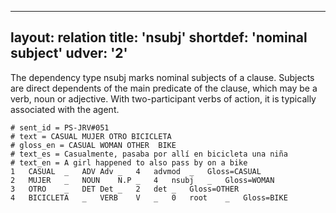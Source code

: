   ---
layout: relation
title: 'nsubj'
shortdef: 'nominal subject'
udver: '2'
---

The dependency type nsubj marks nominal subjects of a clause. 
Subjects are direct dependents of the main predicate of the clause, which may be a verb, noun or adjective.
With two-participant verbs of action, it is typically associated with the agent.

~~~ conllu
# sent_id = PS-JRV#051
# text = CASUAL MUJER OTRO BICICLETA
# gloss_en = CASUAL WOMAN OTHER  BIKE
# text_es = Casualmente, pasaba por allí en bicicleta una niña
# text_en = A girl happened to also pass by on a bike
1	CASUAL	_	ADV	Adv	_	4	advmod	_	Gloss=CASUAL
2	MUJER	_	NOUN	N.P	_	4	nsubj	_	Gloss=WOMAN
3	OTRO	_	DET	Det	_	2	det	_	Gloss=OTHER
4	BICICLETA	_	VERB	V	_	0	root	_	Gloss=BIKE
~~~
